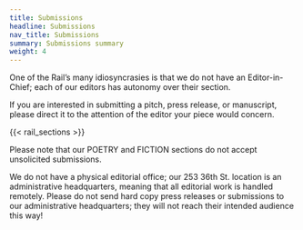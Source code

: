 ```yaml
---
title: Submissions
headline: Submissions
nav_title: Submissions
summary: Submissions summary
weight: 4
---
```



One of the Rail’s many idiosyncrasies is that we do not have an Editor-in-Chief; each of our editors has autonomy over their section.

If you are interested in submitting a pitch, press release, or manuscript, please direct it to the attention of the editor your piece would concern.

{{< rail_sections >}}

Please note that our POETRY and FICTION sections do not accept unsolicited submissions.

We do not have a physical editorial office; our 253 36th St. location is an administrative headquarters, meaning that all editorial work is handled remotely. Please do not send hard copy press releases or submissions to our administrative headquarters; they will not reach their intended audience this way!
